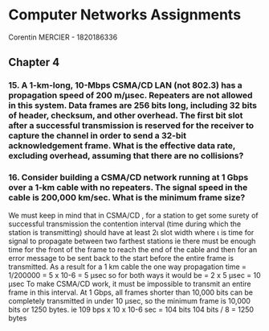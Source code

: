 # Computer Networks Assignments

Corentin MERCIER - 1820186336

## Chapter 4

### 15. A 1-km-long, 10-Mbps CSMA/CD LAN (not 802.3) has a propagation speed of 200 m/µsec. Repeaters are not allowed in this system. Data frames are 256 bits long, including 32 bits of header, checksum, and other overhead. The first bit slot after a successful transmission is reserved for the receiver to capture the channel in order to send a 32-bit acknowledgement frame. What is the effective data rate, excluding overhead, assuming that there are no collisions?



### 16. Consider building a CSMA/CD network running at 1 Gbps over a 1-km cable with no repeaters. The signal speed in the cable is 200,000 km/sec. What is the minimum frame size?

We must keep in mind that in CSMA/CD , for a station to get some surety of
successful transmission the contention interval (time during which the station is
transmitting) should have at least 2ι slot width where ι is time for signal to
propagate between two farthest stations ie there must be enough time for the
front of the frame to reach the end of the cable and then for an error message to
be sent back to the start before the entire frame is transmitted.
As a result for a 1 km cable the one way propagation time = 1/200000
 = 5 x 10-6 = 5 µsec
so for both ways it would be = 2 x 5 µsec = 10 µsec
To make CSMA/CD work, it must be impossible to transmit an entire frame in this
interval. At 1 Gbps, all frames shorter than 10,000 bits can be completely
transmitted in under 10 µsec, so the minimum frame is 10,000 bits or 1250
bytes.
 ie 109
 bps x 10 x 10-6 sec = 104
 bits
 104
 bits / 8 = 1250 bytes
